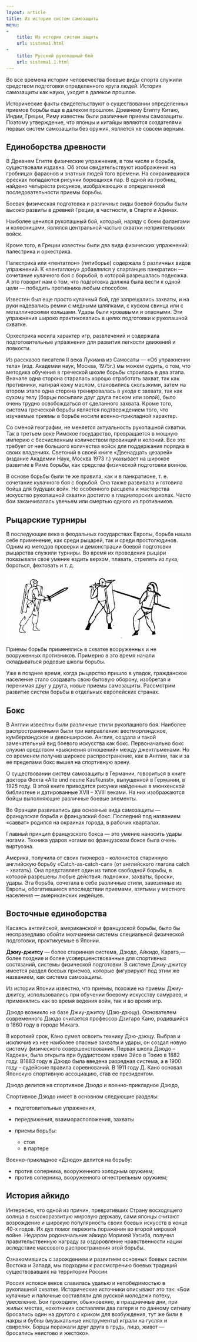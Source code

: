 ```yaml
---
layout: article
title: Из истории систем самозащиты
menu: 
- 
    title: Из истории систем защиты
    url: sistema1.html
-
    title: Русский рукопашный бой
    url: sistema1.1.html
---
```

 
Во все времена истории человечества боевые виды спорта служили средством подготовки определенного круга людей. История самозащиты как науки, уходит в далекое прошлое.

Исторические факты свидетельствуют о существовании определенных приемов борьбы еще в далеком прошлом. Древнему Египту Китаю, Индии, Греции, Риму известны были различные приемы самозащиты. Поэтому утверждение, что японцы и китайцы являются создателями первых систем самозащиты без оружия, является не совсем верным.

Единоборства древности
----------------------

В Древнем Египте физические упражнения, в том числе и борьба, существовали издавна. Об этом свидетельствуют изображения на гробницах фараонов и знатных людей того времени. На сохранившихся фресках попадаются рисунки борющихся пар. В одной из гробниц, найдено четыреста рисунков, изображающих в определенной последовательности приемы борьбы.

Боевая физическая подготовка и различные виды боевой борьбы были высоко развиты в древней Греции, в частности, в Спарте и Афинах.

Наиболее ценился рукопашный бой, который, наряду с боем фалангами и колесницами, являлся центральной частью схватки неприятельских войск.

Кроме того, в Греции известны были два вида физических упражнений: палестрика и орхестрика.

Палестрика или «пентатлон» (пятиборье) содержала 5 различных видов упражнений. К «пентатлону» добавлялся у спартанцев панкратион — сочетание кулачного боя с борьбой, в которой разрешалась подножка. А это говорит нам о том, что подготовка должна была вести к одной цели — победить противника любым способом.

Известен был еще просто кулачный бой, где запрещались захваты, и на руки надевались ремни с медными шляпками, с куском свинца или с металлическими кольцами. Удары были кровавыми и опасными. Эти упражнения широко практиковались в целях подготовки к рукопашной схватке.

Орхестрика носила характер игр, развлечений и содержала подготовительные упражнения для развития легкости движений и ловкости.

Из рассказов писателя II века Лукиана из Самосаты — «Об упражнении тела» (изд. Академии наук, Москва, 1975г.) мы можем судить, о том, что методика обучения в греческой школе борьбы строилась в два этапа. Вначале одна сторона старалась хорошо отработать захват, так как противники, натирая кожу маслом, становились скользкими, затем на втором этапе одна сторона тренировалась в уходе с захвата, так как сухому телу (борцы посыпали друг друга песком или золой), было очень трудно освобождаться от сделанного захвата. Кроме того, система греческой борьбы является подтверждением того, что изучаемые приемы в борьбе носили  военно-прикладной характер.

Со сменой географии, не меняется актуальность рукопашной схватки. Так в третьем веке Римское государство, превращается в мощную империю с бесчисленным количеством провинций и колоний. Все это требует от нее большого количества войск для поддержания порядка в своих владениях. Светоний в своей книге «Двенадцать цезарей» (издание Академии Наук, Москва 1973 г.) указывает на широкое развитие в Риме борьбы, как средства физической подготовки воинов.

В основе борьбы были те же правила, как и в панкратионе, т. е. сочетание кулачного боя с борьбой. Она также развивала и готовила бойца для будущих войн. Но особенного расцвета и мастерства искусство рукопашной схватки достигло в гладиаторских школах. Часто бои заканчивалась увечьем или смертью одного из противников.

Рыцарские турниры
-----------------

В последующие века в феодальных государствах Европы, борьба нашла себе применение, как среди рыцарей, так и среди 
простолюдинов.
Одним из методов проверки и демонстрации боевой подготовки рыцарства служили турниры. Во время их проведения рыцари показывали свое умение ездить верхом, плавать, стрелять из лука, бороться, фехтовать и т. д.

![Фехтование](image002.gif "Фехтование")
![Борьба на мечах](image004.gif "Борьба на мечах")

Приемы борьбы применялись в схватке вооруженных и не вооруженных противников. Примерно в это время начали складываться родовые школы борьбы.

Уже в позднее время, когда рыцарство пришло в упадок, гражданское население стало создавать свою бытовую оборону, изобретая и перенимая друг у друга, новые приемы самозащиты.
Рассмотрим развитие систем борьбы в отдельных европейских странах.

Бокс
----

В Англии известны были различные стили рукопашного боя. Наиболее распространенными были три направления: вестморлэндское, кумберлэндское и девонширское. Англия, создала и такой замечательный вид боевого искусства как бокс. Первоначально бокс служил средством «выяснения отношений» между джентльменами. Но со временем получив широкое распространение, как в Англии, так и за ее пределами бокс вышел на спортивную арену.

О существовании систем самозащиты в Германии, говориться в книге доктора Фохта «Alte und neune Kaufkunst», выпущенной в Германии, в 1925 году. В этой книге приводятся рисунки найденные в мюнхенской библиотеке и датированные XVII – XVIII веками. На них изображаются бойцы выполняющие различные боевые элементы. 

Во Франции развивались два основные вида самозащиты — французская борьба и французский бокс. Последний под названием «савват» родился на окраинах города, в рабочих кварталах.

Главный принцип французского бокса — это умение наносить удары ногами. Техника ударов ногами во французском боксе была очень виртуозна.

Америка, получила от своих пионеров - колонистов старинную английскую борьбу «Catch-as-catch-can» (от английского глагола catch - хватать). Она представляет один из типов свободной борьбы, в которой  разрешены любые действия: подножки, захваты, броски, удары. Эта борьба, сочетала в себе различные стили, завезенные из Европы, обогатившиеся впоследствии приемами, взятыми у местного населения — американских индейцев.


Восточные единоборства
-----------------------

Касаясь английской, американской и французской борьбы, было бы несправедливо обойти молчанием системы специальной физической подготовки, практикуемые в Японии.

**Джиу-джитсу** — более старинная система, Дзюдо, Айкидо, Каратэ,— более поздние и более усовершенствованные для спортивных состязаний, системы физической подготовки. В системе Джиу-джитсу имеется раздел боевых приемов, которые фигурируют под этим же названием, как система самозащиты.

Из истории Японии известно, что приемы, похожие на приемы Джиу-джитсу, использовались при обучении боевому искусству самураев, и применялись как во время ведения войн, так и во время игр.

Дзюдо возникло на базе Джиу-джитсу (Дзю-дзюцу). Основателем современного Дзюдо считается профессор Дзигаро Кано, родившийся в 1860 году в городе Микагэ.

В короткий срок, Кано сумел освоить технику Дзю-дзюцу. Выбрав и исключив из нее наиболее опасные захваты и удары, он создал новую систему физического совершенствования.
Первая школа Дзюдо – Кадокан, была открыта при буддистском храме Эйсе в Токио в 1882 году. В1883 году в Дзюдо была введена разрядная система, а в 1900 году -  судейские правила соревнований.  В 1911 году Д. Кано основал Японскую спортивную ассоциацию, став ее президентом.

Дзюдо делится на спортивное Дзюдо и военно-прикладное Дзюдо,

Спортивное Дзюдо имеет в основном следующие разделы:

* подготовительные упражнения,
* передвижения, взаиморасположения, захваты
* приемы борьбы:

    * стоя
    * в партере

Военно-прикладное «Дзюдо» делится на борьбу:

* против соперника, вооруженного холодным оружием;
* против соперника, вооруженного огнестрельным оружием;

История айкидо
--------------

Интересно, что одной из причин, превративших Страну восходящего солнца в высокоразвитую мировую державу, сами японцы считают возрождение и широкую популярность своих боевых искусств в конце 40-х годов. Их дух помог пережить поражения во второй мировой войне. Недаром родоначальник айкидо Морихей Уэсиба, получил правительственную награду за оздоровление нравственности нации вследствие массового распространения этой борьбы.

Ознакомившись с зарождением и развитием основных боевых систем Востока и Запада, мы подходим к рассмотрению боевых традиций существовавших на территории России.

Россия испокон веков славилась удалью и непобедимостью в рукопашной схватке. Исторические источники описывают это так: «Бои кулачные и палочные составляли для русской молодежи потеху, увеселение. Бои проходили, обыкновенно, в праздничные дни, при жилых местах, «охотники» составляли два лагеря и по данному сигналу бросались один на другого с криком для возбуждения, тут же били в накры и бубны (музыкальные инструменты) играли на гуслях и свирелях. Борцы поражали друг друга в грудь, лицо, живот — бросались неистово и жестоко».
